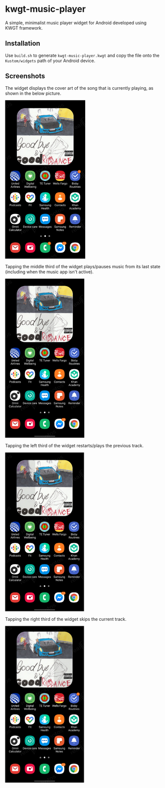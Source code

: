 # kwgt-music-player
A simple, minimalist music player widget for Android developed using KWGT framework.

## Installation
Use `build.sh` to generate `kwgt-music-player.kwgt` and copy the file onto the `Kustom/widgets` path of your Android device.


## Screenshots

The widget displays the cover art of the song that is currently playing, as shown in the below picture.

<img src="img/screenshot2.jpg" width="260">

Tapping the middle third of the widget plays/pauses music from its last state (including when the music app isn't active).

<img src="img/screenshot1.jpg" width="257">

Tapping the left third of the widget restarts/plays the previous track.

<img src="img/screenshot3.jpg" width="256">

Tapping the right third of the widget skips the current track.

<img src="img/screenshot4.jpg" width="256">
